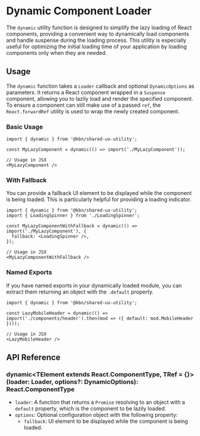 # Dynamic Component Loader

The `dynamic` utility function is designed to simplify the lazy loading of React components, providing a convenient way to dynamically load components and handle suspense during the loading process. This utility is especially useful for optimizing the initial loading time of your application by loading components only when they are needed.

## Usage

The `dynamic` function takes a `Loader` callback and optional `DynamicOptions` as parameters. It returns a React component wrapped in a `Suspense` component, allowing you to lazily load and render the specified component.
To ensure a component can still make use of a passed `ref`, the `React.forwardRef` utility is used to wrap the newly created component.

### Basic Usage

```tsx
import { dynamic } from '@kbn/shared-ux-utility';

const MyLazyComponent = dynamic(() => import('./MyLazyComponent'));

// Usage in JSX
<MyLazyComponent />
```

### With Fallback

You can provide a fallback UI element to be displayed while the component is being loaded. This is particularly helpful for providing a loading indicator.

```tsx
import { dynamic } from '@kbn/shared-ux-utility';
import { LoadingSpinner } from './LoadingSpinner';

const MyLazyComponentWithFallback = dynamic(() => import('./MyLazyComponent'), {
  fallback: <LoadingSpinner />,
});

// Usage in JSX
<MyLazyComponentWithFallback />
```

### Named Exports

If you have named exports in your dynamically loaded module, you can extract them returning an object with the `.default` property.

```tsx
import { dynamic } from '@kbn/shared-ux-utility';

const LazyMobileHeader = dynamic(() => import('./components/header').then(mod => ({ default: mod.MobileHeader })));

// Usage in JSX
<LazyMobileHeader />
```

## API Reference

### dynamic<TElement extends React.ComponentType<any>, TRef = {}>(loader: Loader<TElement>, options?: DynamicOptions): React.ComponentType<TProps>

- `loader`: A function that returns a `Promise` resolving to an object with a `default` property, which is the component to be lazily loaded.
- `options`: Optional configuration object with the following property:
  - `fallback`: UI element to be displayed while the component is being loaded.
